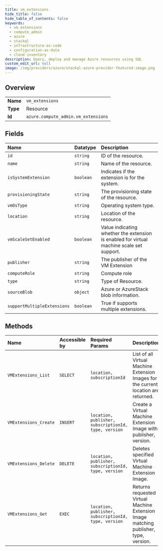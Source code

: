 ```yaml
---
title: vm_extensions
hide_title: false
hide_table_of_contents: false
keywords:
  - vm_extensions
  - compute_admin
  - azure    
  - stackql
  - infrastructure-as-code
  - configuration-as-data
  - cloud inventory
description: Query, deploy and manage Azure resources using SQL
custom_edit_url: null
image: /img/providers/azure/stackql-azure-provider-featured-image.png
---
```

  
    

## Overview
<table><tbody>
<tr><td><b>Name</b></td><td><code>vm_extensions</code></td></tr>
<tr><td><b>Type</b></td><td>Resource</td></tr>
<tr><td><b>Id</b></td><td><code>azure.compute_admin.vm_extensions</code></td></tr>
</tbody></table>

## Fields
| Name | Datatype | Description |
|:-----|:---------|:------------|
| `id` | `string` | ID of the resource. |
| `name` | `string` | Name of the resource. |
| `isSystemExtension` | `boolean` | Indicates if the extension is for the system. |
| `provisioningState` | `string` | The provisioning state of the resource. |
| `vmOsType` | `string` | Operating system type. |
| `location` | `string` | Location of the resource. |
| `vmScaleSetEnabled` | `boolean` | Value indicating whether the extension is enabled for virtual machine scale set support. |
| `publisher` | `string` | The publisher of the VM Extension |
| `computeRole` | `string` | Compute role |
| `type` | `string` | Type of Resource. |
| `sourceBlob` | `object` | Azure or AzureStack blob information. |
| `supportMultipleExtensions` | `boolean` | True if supports multiple extensions. |
## Methods
| Name | Accessible by | Required Params | Description |
|:-----|:--------------|:----------------|:------------|
| `VMExtensions_List` | `SELECT` | `location, subscriptionId` | List of all Virtual Machine Extension Images for the current location are returned. |
| `VMExtensions_Create` | `INSERT` | `location, publisher, subscriptionId, type, version` | Create a Virtual Machine Extension Image with publisher, version. |
| `VMExtensions_Delete` | `DELETE` | `location, publisher, subscriptionId, type, version` | Deletes specified Virtual Machine Extension Image. |
| `VMExtensions_Get` | `EXEC` | `location, publisher, subscriptionId, type, version` | Returns requested Virtual Machine Extension Image matching publisher, type, version. |
